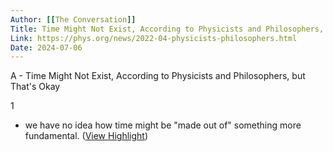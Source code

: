 ```yaml
---
Author: [[The Conversation]]
Title: Time Might Not Exist, According to Physicists and Philosophers, but That's Okay
Link: https://phys.org/news/2022-04-physicists-philosophers.html
Date: 2024-07-06
---
```

A - Time Might Not Exist, According to Physicists and Philosophers, but That's Okay

1
- we have no idea how time might be "made out of" something more fundamental. ([View Highlight](https://instapaper.com/read/1498979762/19295957))
